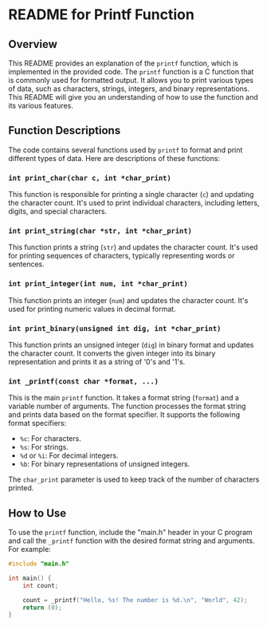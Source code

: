 
# README for Printf Function

## Overview

This README provides an explanation of the `printf` function, which is implemented in the provided code. The `printf` function is a C function that is commonly used for formatted output. It allows you to print various types of data, such as characters, strings, integers, and binary representations. This README will give you an understanding of how to use the function and its various features.

## Function Descriptions

The code contains several functions used by `printf` to format and print different types of data. Here are descriptions of these functions:

### `int print_char(char c, int *char_print)`

This function is responsible for printing a single character (`c`) and updating the character count. It's used to print individual characters, including letters, digits, and special characters.

### `int print_string(char *str, int *char_print)`

This function prints a string (`str`) and updates the character count. It's used for printing sequences of characters, typically representing words or sentences.

### `int print_integer(int num, int *char_print)`

This function prints an integer (`num`) and updates the character count. It's used for printing numeric values in decimal format.

### `int print_binary(unsigned int dig, int *char_print)`

This function prints an unsigned integer (`dig`) in binary format and updates the character count. It converts the given integer into its binary representation and prints it as a string of '0's and '1's.

### `int _printf(const char *format, ...)`

This is the main `printf` function. It takes a format string (`format`) and a variable number of arguments. The function processes the format string and prints data based on the format specifier. It supports the following format specifiers:
- `%c`: For characters.
- `%s`: For strings.
- `%d` or `%i`: For decimal integers.
- `%b`: For binary representations of unsigned integers.

The `char_print` parameter is used to keep track of the number of characters printed.

## How to Use

To use the `printf` function, include the "main.h" header in your C program and call the `_printf` function with the desired format string and arguments. For example:

```c
#include "main.h"

int main() {
    int count;

    count = _printf("Hello, %s! The number is %d.\n", "World", 42);
    return (0);
}

